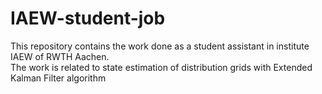 # IAEW-student-job
This repository contains the work done as a student assistant in institute IAEW of RWTH Aachen.  
The work is related to state estimation of distribution grids with Extended Kalman Filter algorithm